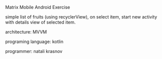 Matrix Mobile Android Exercise

simple list of fruits (using recyclerView), on select item, start new activity with details view of selected item.

architecture: MVVM

programing language: kotlin

programmer: natali krasnov

